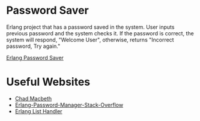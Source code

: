 # Password Saver
Erlang project that has a password saved in the system. User inputs previous password and the system 
checks it. If the password is correct, the system will respond, "Welcome User", otherwise, returns "Incorrect password, Try again."

[Erlang Password Saver]()

# Useful Websites

* [Chad Macbeth](https://www.byui.edu/computer-science-electrical-engineering/our-faculty/chad-macbeth)
* [Erlang-Password-Manager-Stack-Overflow](https://stackoverflow.com/questions/37720961/elixir-or-erlang-prompt-for-password-with-hidden-input)
* [Erlang List Handler](https://www.erlang.org/doc/efficiency_guide/listhandling)

